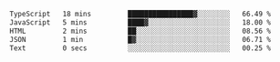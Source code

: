 <!--START_SECTION:waka-->

```txt
TypeScript   18 mins         ████████████████▓░░░░░░░░   66.49 %
JavaScript   5 mins          ████▓░░░░░░░░░░░░░░░░░░░░   18.00 %
HTML         2 mins          ██░░░░░░░░░░░░░░░░░░░░░░░   08.56 %
JSON         1 min           █▓░░░░░░░░░░░░░░░░░░░░░░░   06.71 %
Text         0 secs          ░░░░░░░░░░░░░░░░░░░░░░░░░   00.25 %
```

<!--END_SECTION:waka-->


<!--
**Leorio21/Leorio21** is a ✨ _special_ ✨ repository because its `README.md` (this file) appears on your GitHub profile.

Here are some ideas to get you started:

- 🔭 I’m currently working on ...
- 🌱 I’m currently learning ...
- 👯 I’m looking to collaborate on ...
- 🤔 I’m looking for help with ...
- 💬 Ask me about ...
- 📫 How to reach me: ...
- 😄 Pronouns: ...
- ⚡ Fun fact: ...
-->
